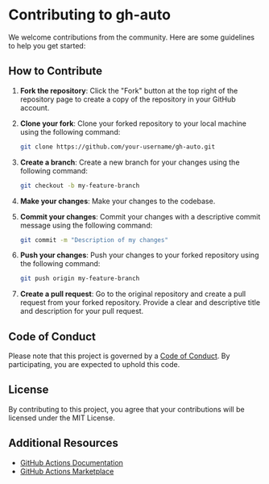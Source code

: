 # Contributing to gh-auto

We welcome contributions from the community. Here are some guidelines to help you get started:

## How to Contribute

1. **Fork the repository**: Click the "Fork" button at the top right of the repository page to create a copy of the repository in your GitHub account.

2. **Clone your fork**: Clone your forked repository to your local machine using the following command:

   ```sh
   git clone https://github.com/your-username/gh-auto.git
   ```

3. **Create a branch**: Create a new branch for your changes using the following command:

   ```sh
   git checkout -b my-feature-branch
   ```

4. **Make your changes**: Make your changes to the codebase.

5. **Commit your changes**: Commit your changes with a descriptive commit message using the following command:

   ```sh
   git commit -m "Description of my changes"
   ```

6. **Push your changes**: Push your changes to your forked repository using the following command:

   ```sh
   git push origin my-feature-branch
   ```

7. **Create a pull request**: Go to the original repository and create a pull request from your forked repository. Provide a clear and descriptive title and description for your pull request.

## Code of Conduct

Please note that this project is governed by a [Code of Conduct](../CODE_OF_CONDUCT.md). By participating, you are expected to uphold this code.

## License

By contributing to this project, you agree that your contributions will be licensed under the MIT License.

## Additional Resources

- [GitHub Actions Documentation](https://docs.github.com/en/actions)
- [GitHub Actions Marketplace](https://github.com/marketplace/actions)

